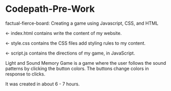 # Codepath-Pre-Work
factual-fierce-board: Creating a game using Javascript, CSS, and HTML

← index.html contains write the content of my website.

← style.css contains the CSS files add styling rules to my content.

← script.js contains the directions of my game, in JavaScript.

Light and Sound Memory Game is a game where the user follows the sound patterns by clicking the button colors. The buttons change colors in response to clicks.

It was created in about 6 - 7 hours.

